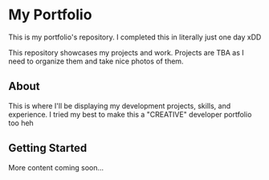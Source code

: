 # My Portfolio

This is my portfolio's repository. I completed this in literally just one day xDD

This repository showcases my projects and work. Projects are TBA as I need to organize them and take nice photos of them.

## About

This is where I'll be displaying my development projects, skills, and experience. I tried my best to make this a "CREATIVE" developer portfolio too heh

## Getting Started

More content coming soon...

